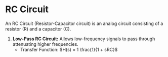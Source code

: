 # RC Circuit
An RC Circuit (Resistor-Capacitor circuit) is an analog circuit consisting of a resistor (R) and a capacitor (C).

1. **Low-Pass RC Circuit:** Allows low-frequency signals to pass through attenuating higher frequencies.
   - Transfer Function:
     $H(s) = 1 \frac{1}{1 + sRC}$
